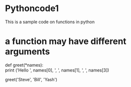 # Pythoncode1
This is a sample code on functions in python
# a function may have different arguments


def greet(*names):  
    print ('Hello ', names[0], ', ', names[1], ', ', names[3])

greet('Steve', 'Bill', 'Yash') 

